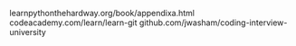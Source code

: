 learnpythonthehardway.org/book/appendixa.html
codeacademy.com/learn/learn-git
github.com/jwasham/coding-interview-university
